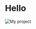 # Hello 
![My project](https://github.com/Yzairi/CV/assets/74818188/15834f46-73f9-4d6f-8ddc-163aa3e50558)
